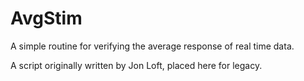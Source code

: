 AvgStim
=======

A simple routine for verifying the average response of real time data.


A script originally written by Jon Loft, placed here for legacy.
